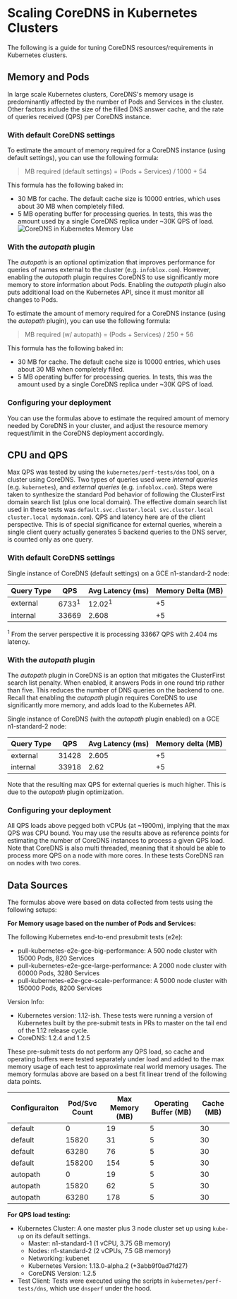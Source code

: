 # Scaling CoreDNS in Kubernetes Clusters

The following is a guide for tuning CoreDNS resources/requirements in Kubernetes clusters.

## Memory and Pods

In large scale Kubernetes clusters, CoreDNS's memory usage is predominantly affected by the number of Pods and Services in the cluster. Other factors include the size of the filled DNS answer cache, and the rate of queries received (QPS) per CoreDNS instance.

### With default CoreDNS settings

To estimate the amount of memory required for a CoreDNS instance (using default settings), you can use the following formula:

>  MB required (default settings) = (Pods + Services) / 1000 + 54

This formula has the following baked in:

* 30 MB for cache. The default cache size is 10000 entries, which uses about 30 MB when completely filled.
* 5 MB operating buffer for processing queries.  In tests, this was the amount used by a single CoreDNS replica under ~30K QPS of load.
![CoreDNS in Kubernetes Memory Use](https://docs.google.com/spreadsheets/d/e/2PACX-1vS7d2MlgN1gMrrOHXa7Zn6S3VqujST5L-4PHX7jr4IUhVcTi0guXVRCgtIYrtLm3qxZWFlMHT-Xt9n3/pubchart?oid=191775389&format=image)

### With the *autopath* plugin

The *autopath* is an optional optimization that improves performance for queries of names external to the cluster (e.g. `infoblox.com`). However, enabling the *autopath* plugin requires CoreDNS to use significantly more memory to store information about Pods.  Enabling the *autopath* plugin also puts additional load on the Kubernetes API, since it must monitor all changes to Pods.

To estimate the amount of memory required for a CoreDNS instance (using the *autopath* plugin), you can use the following formula:

>  MB required (w/ autopath) = (Pods + Services) / 250 + 56

This formula has the following baked in:

* 30 MB for cache. The default cache size is 10000 entries, which uses about 30 MB when completely filled.
* 5 MB operating buffer for processing queries.  In tests, this was the amount used by a single CoreDNS replica under ~30K QPS of load.

### Configuring your deployment

You can use the formulas above to estimate the required amount of memory needed by CoreDNS in your cluster, and adjust the resource memory request/limit in the CoreDNS deployment accordingly.

## CPU and QPS

Max QPS was tested by using the `kubernetes/perf-tests/dns` tool, on a cluster using CoreDNS. Two types of queries used were *internal queries* (e.g. `kubernetes`), and *external queries* (e.g. `infoblox.com`).  Steps were taken to synthesize the standard Pod behavior of following the ClusterFirst domain search list (plus one local domain). The effective domain search list used in these tests was `default.svc.cluster.local svc.cluster.local cluster.local mydomain.com`).  QPS and latency here are of the client perspective.  This is of special significance for external queries, wherein a single client query actually generates 5 backend queries to the DNS server, is counted only as one query.

### With default CoreDNS settings

Single instance of CoreDNS (default settings) on a GCE n1-standard-2 node:


| Query Type  | QPS              | Avg Latency (ms)   | Memory Delta (MB)   |
|-------------|------------------|--------------------|---------------------|
| external    | 6733<sup>1</sup> | 12.02<sup>1</sup>  | +5                  |
| internal    | 33669            | 2.608              | +5                  |


<sup>1</sup> From the server perspective it is processing 33667 QPS with 2.404 ms latency.

### With the *autopath* plugin

The *autopath* plugin in CoreDNS is an option that mitigates the ClusterFirst search list penalty.  When enabled, it answers Pods in one round trip rather than five. This reduces the number of DNS queries on the backend to one.  Recall that enabling the *autopath* plugin requires CoreDNS to use significantly more memory, and adds load to the Kubernetes API. 

Single instance of CoreDNS (with the *autopath* plugin enabled) on a GCE n1-standard-2 node:


| Query Type  | QPS   | Avg Latency (ms) | Memory delta (MB)    |
|-------------|-------|------------------|----------------------|
| external    | 31428 | 2.605            | +5                   | 
| internal    | 33918 | 2.62             | +5                   |


Note that the resulting max QPS for external queries is much higher.  This is due to the *autopath* plugin optimization.

### Configuring your deployment

All QPS loads above pegged both vCPUs (at ~1900m), implying that the max QPS was CPU bound. You may use the results above as reference points for estimating the number of CoreDNS instances to process a given QPS load.  Note that CoreDNS is also multi threaded, meaning that it should be able to process more QPS on a node with more cores. In these tests CoreDNS ran on nodes with two cores.  

## Data Sources

The formulas above were based on data collected from tests using the following setups:

**For Memory usage based on the number of Pods and Services:**

The following Kubernetes end-to-end presubmit tests (e2e):

* pull-kubernetes-e2e-gce-big-performance: A 500 node cluster with 15000 Pods, 820 Services
* pull-kubernetes-e2e-gce-large-performance: A 2000 node cluster with 60000 Pods, 3280 Services
* pull-kubernetes-e2e-gce-scale-performance: A 5000 node cluster with 150000 Pods, 8200 Services

Version Info:
* Kubernetes version: 1.12-ish. These tests were running a version of Kubernetes built by the pre-submit tests in PRs to master on the tail end of the 1.12 release cycle.
* CoreDNS: 1.2.4 and 1.2.5

These pre-submit tests do not perform any QPS load, so cache and operating buffers were tested separately under load
and added to the max memory usage of each test to approximate real world memory usages.
The memory formulas above are based on a best fit linear trend of the following data points.

| Configuraiton  | Pod/Svc Count    | Max Memory (MB)    | Operating Buffer (MB) | Cache (MB) | 
|----------------|------------------|--------------------|-----------------------|------------|
| default        | 0                | 19                 | 5                     | 30         |
| default        | 15820            | 31                 | 5                     | 30         |
| default        | 63280            | 76                 | 5                     | 30         |
| default        | 158200           | 154                | 5                     | 30         |
| autopath       | 0                | 19                 | 5                     | 30         |
| autopath       | 15820            | 62                 | 5                     | 30         |
| autopath       | 63280            | 178                | 5                     | 30         |

**For QPS load testing:**

* Kubernetes Cluster: A one master plus 3 node cluster set up using `kube-up` on its default settings.
   * Master: n1-standard-1 (1 vCPU, 3.75 GB memory)
   * Nodes: n1-standard-2 (2 vCPUs, 7.5 GB memory)
   * Networking: kubenet
   * Kubernetes Version: 1.13.0-alpha.2 (+3abb9f0ad7fd27)
   * CoreDNS Version: 1.2.5
* Test Client: Tests were executed using the scripts in `kubernetes/perf-tests/dns`, which use `dnsperf` under the hood.



